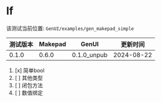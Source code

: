 # If

该测试当前位置: `GenUI/examples/gen_makepad_simple`

|测试版本|Makepad|GenUI|更新时间|
|--|--|--|--|
|0.1.0|0.6.0|0.1.0_unpub|2024-08-22|

1. [x] 简单bool
2. [ ] 其他类型
3. [ ] 闭包方法
4. [ ] 数值绑定 